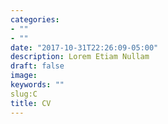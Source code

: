 ```yaml
---
categories:
- ""
- ""
date: "2017-10-31T22:26:09-05:00"
description: Lorem Etiam Nullam
draft: false
image: 
keywords: ""
slug:C
title: CV
---
```

